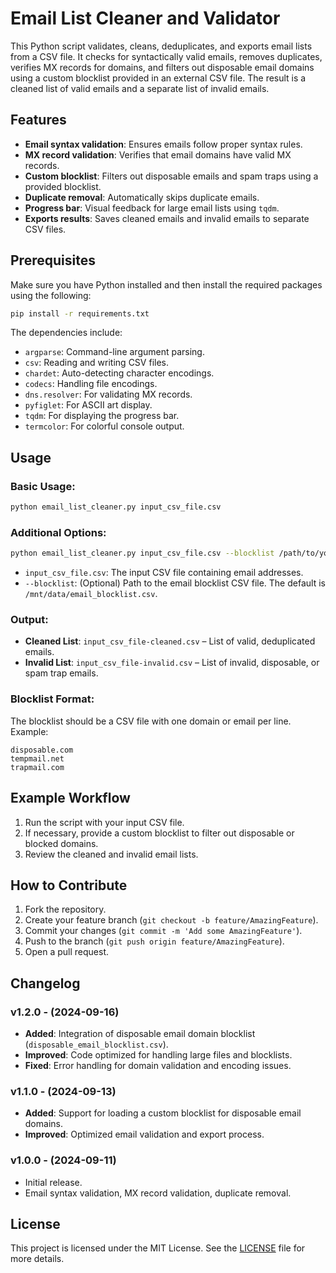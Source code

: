 
# Email List Cleaner and Validator

This Python script validates, cleans, deduplicates, and exports email lists from a CSV file. It checks for syntactically valid emails, removes duplicates, verifies MX records for domains, and filters out disposable email domains using a custom blocklist provided in an external CSV file. The result is a cleaned list of valid emails and a separate list of invalid emails.

## Features

- **Email syntax validation**: Ensures emails follow proper syntax rules.
- **MX record validation**: Verifies that email domains have valid MX records.
- **Custom blocklist**: Filters out disposable emails and spam traps using a provided blocklist.
- **Duplicate removal**: Automatically skips duplicate emails.
- **Progress bar**: Visual feedback for large email lists using `tqdm`.
- **Exports results**: Saves cleaned emails and invalid emails to separate CSV files.

## Prerequisites

Make sure you have Python installed and then install the required packages using the following:

```bash
pip install -r requirements.txt
```

The dependencies include:
- `argparse`: Command-line argument parsing.
- `csv`: Reading and writing CSV files.
- `chardet`: Auto-detecting character encodings.
- `codecs`: Handling file encodings.
- `dns.resolver`: For validating MX records.
- `pyfiglet`: For ASCII art display.
- `tqdm`: For displaying the progress bar.
- `termcolor`: For colorful console output.

## Usage

### Basic Usage:

```bash
python email_list_cleaner.py input_csv_file.csv
```

### Additional Options:

```bash
python email_list_cleaner.py input_csv_file.csv --blocklist /path/to/your/blocklist.csv
```

- `input_csv_file.csv`: The input CSV file containing email addresses.
- `--blocklist`: (Optional) Path to the email blocklist CSV file. The default is `/mnt/data/email_blocklist.csv`.

### Output:

- **Cleaned List**: `input_csv_file-cleaned.csv` – List of valid, deduplicated emails.
- **Invalid List**: `input_csv_file-invalid.csv` – List of invalid, disposable, or spam trap emails.

### Blocklist Format:

The blocklist should be a CSV file with one domain or email per line. Example:

```csv
disposable.com
tempmail.net
trapmail.com
```

## Example Workflow

1. Run the script with your input CSV file.
2. If necessary, provide a custom blocklist to filter out disposable or blocked domains.
3. Review the cleaned and invalid email lists.

## How to Contribute

1. Fork the repository.
2. Create your feature branch (`git checkout -b feature/AmazingFeature`).
3. Commit your changes (`git commit -m 'Add some AmazingFeature'`).
4. Push to the branch (`git push origin feature/AmazingFeature`).
5. Open a pull request.

## Changelog

### v1.2.0 - (2024-09-16)
- **Added**: Integration of disposable email domain blocklist (`disposable_email_blocklist.csv`).
- **Improved**: Code optimized for handling large files and blocklists.
- **Fixed**: Error handling for domain validation and encoding issues.

### v1.1.0 - (2024-09-13)
- **Added**: Support for loading a custom blocklist for disposable email domains.
- **Improved**: Optimized email validation and export process.

### v1.0.0 - (2024-09-11)
- Initial release.
- Email syntax validation, MX record validation, duplicate removal.

## License

This project is licensed under the MIT License. See the [LICENSE](LICENSE) file for more details.
